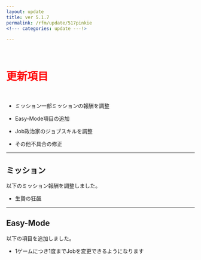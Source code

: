 ```yaml
---
layout: update
title: ver 5.1.7
permalink: /rfm/update/517pinkie
<!--- categories: update ---!> 

---
```



<br>
<h1 id="1"><font color="red">更新項目</font></h1><br>


           

+ <span class="green-badge">ミッション</span>一部ミッションの報酬を調整      

+ <span class="green-badge">Easy-Mode</span>項目の追加          

+ <span class="green-badge">Job</span>政治家のジョブスキルを調整              

+ <span class="blue-badge">その他</span>不具合の修正  




-----------------------------------------------------  
## ミッション  
  
以下のミッション報酬を調整しました。  
+ 生贄の狂飆  



-----------------------------------------------------  
## Easy-Mode
  
以下の項目を追加しました。
+ 1ゲームにつき1度までJobを変更できるようになります  


  
  

  





